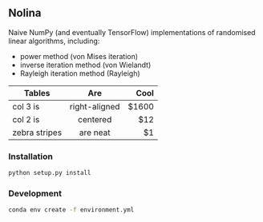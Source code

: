## Nolina

Naive NumPy (and eventually TensorFlow) implementations of randomised linear algorithms, including:

- power method (von Mises iteration)
- inverse iteration method (von Wielandt)
- Rayleigh iteration method (Rayleigh)


| Tables        | Are           | Cool  |
| ------------- |:-------------:| -----:|
| col 3 is      | right-aligned | $1600 |
| col 2 is      | centered      |   $12 |
| zebra stripes | are neat      |    $1 |


### Installation

```bash
python setup.py install
```


### Development

```bash
conda env create -f environment.yml
```
